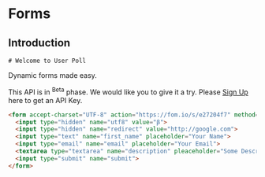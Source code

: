 # Forms

## Introduction

```shell
# Welcome to User Poll
```
Dynamic forms made easy.

This API is in <sup>Beta</sup> phase. We would like you to give it a try. Please [Sign Up](#) here to get an API Key.

```html
<form accept-charset="UTF-8" action="https://fom.io/s/e27204f7" method="POST">
  <input type="hidden" name="utf8" value="β">
  <input type="hidden" name="redirect" value="http://google.com">
  <input type="text" name="first_name" placeholder="Your Name">
  <input type="email" name="email" placeholder="Your Email">
  <textarea type="textarea" name="description" pleaceholder="Some Description">
  <input type="submit" name="submit">
</form>
```
